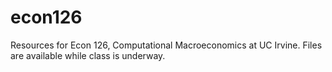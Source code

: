 # econ126
Resources for Econ 126, Computational Macroeconomics at UC Irvine. Files are available while class is underway.

